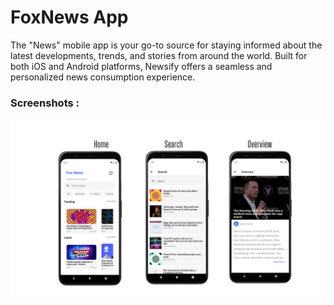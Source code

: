 # FoxNews App
 
The "News" mobile app is your go-to source for staying informed about the latest developments, trends, and stories from around the world. Built for both iOS and Android platforms, Newsify offers a seamless and personalized news consumption experience.

### Screenshots :

<img src="./src/assets/design.png">
